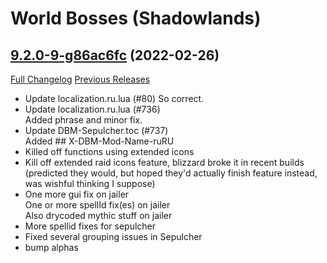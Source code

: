 # <DBM> World Bosses (Shadowlands)

## [9.2.0-9-g86ac6fc](https://github.com/DeadlyBossMods/DBM-Retail/tree/86ac6fc0a94dadb8933bce84acd786214d0995d8) (2022-02-26)
[Full Changelog](https://github.com/DeadlyBossMods/DBM-Retail/compare/9.2.0...86ac6fc0a94dadb8933bce84acd786214d0995d8) [Previous Releases](https://github.com/DeadlyBossMods/DBM-Retail/releases)

- Update localization.ru.lua (#80) So correct.  
- Update localization.ru.lua (#736)  
    Added phrase and minor fix.  
- Update DBM-Sepulcher.toc (#737)  
    Added  ## X-DBM-Mod-Name-ruRU  
- Killed off functions using extended icons  
- Kill off extended raid icons feature, blizzard broke it in recent builds (predicted they would, but hoped they'd actually finish feature instead, was wishful thinking I suppose)  
- One more gui fix on jailer  
    One or more spellId fix(es) on jailer  
    Also drycoded mythic stuff on jailer  
- More spellid fixes for sepulcher  
- Fixed several grouping issues in Sepulcher  
- bump alphas  
